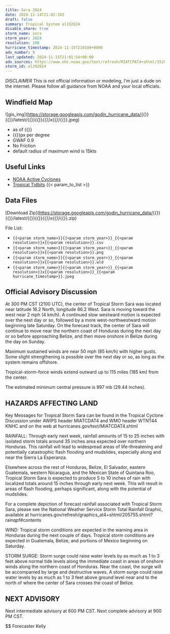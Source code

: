 ```yaml
---
title: Sara 2024
date: 2024-11-14T21:02:10Z
draft: false
summary: Tropical System al192024
disable_share: true
storm_name: sara
storm_year: 2024
resolution: 100
hurricane_timestamp: 2024-11-15T210100+0000
adv_number: 9
last_updated: 2024-11-15T21:01:54+00:00
adv_sources: https://www.nhc.noaa.gov/text/refresh/MIATCPAT4+shtml/152034.shtml;https://www.nhc.noaa.gov/refresh/graphics_at4+shtml/203613.shtml?cone
storm_id: al192024
---
```

*DISCLAIMER* This is not official information or modeling, I'm just a dude on the internet.  Please follow all guidance from NOAA and your local officials.

## Windfield Map
![gis_img](https://storage.googleapis.com/godin_hurricane_data/{{<param storm_name>}}{{<param storm_year>}}/latest/{{<param storm_name>}}{{<param storm_year>}}_{{<param resolution>}}x{{<param resolution>}}_{{<param hurricane_timestamp>}}.jpeg)

- as of {{<param last_updated>}}
- {{<param resolution>}}px per degree
- GWAF 0.9
- No Friction
- default radius of maximum wind is 15kts

## Useful Links
- [NOAA Active Cyclones](https://www.nhc.noaa.gov/)
- [Tropical Tidbits](https://www.tropicaltidbits.com/storminfo/)
{{< param_to_list >}}

## Data Files
[Download Zip](https://storage.googleapis.com/godin_hurricane_data/{{<param storm_name>}}{{<param storm_year>}}/latest/{{<param storm_name>}}{{<param storm_year>}}_{{<param resolution>}}x{{<param resolution>}}_{{<param hurricane_timestamp>}}.zip)

File List:
- `{{<param storm_name>}}{{<param storm_year>}}_{{<param resolution>}}x{{<param resolution>}}.csv`
- `{{<param storm_name>}}{{<param storm_year>}}_{{<param resolution>}}x{{<param resolution>}}.png`
- `{{<param storm_name>}}{{<param storm_year>}}_{{<param resolution>}}x{{<param resolution>}}.wld`
- `{{<param storm_name>}}{{<param storm_year>}}_{{<param resolution>}}x{{<param resolution>}}_{{<param hurricane_timestamp>}}.jpeg`


## Official Advisory Discussion
At 300 PM CST (2100 UTC), the center of Tropical Storm Sara was 
located near latitude 16.2 North, longitude 86.2 West. Sara is 
moving toward the west near 2 mph (4 km/h). A continued slow 
westward motion is expected over the next day or so, followed by a 
more west-northwestward motion beginning late Saturday. On the 
forecast track, the center of Sara will continue to move near the 
northern coast of Honduras during the next day or so before 
approaching Belize, and then move onshore in Belize during the 
day on Sunday.
 
Maximum sustained winds are near 50 mph (85 km/h) with higher gusts.
Some slight strengthening is possible over the next day or so, as 
long as the system remains offshore.
 
Tropical-storm-force winds extend outward up to 115 miles (185 km)
from the center.
 
The estimated minimum central pressure is 997 mb (29.44 inches).
 
 
HAZARDS AFFECTING LAND
----------------------
Key Messages for Tropical Storm Sara can be found in the Tropical
Cyclone Discussion under AWIPS header MIATCDAT4 and WMO header
WTNT44 KNHC and on the web at hurricanes.gov/text/MIATCDAT4.shtml
 
RAINFALL: Through early next week, rainfall amounts of 15 to 25 
inches with isolated storm totals around 35 inches area expected 
over northern Honduras. This rainfall will lead to widespread areas 
of life-threatening and potentially catastrophic flash flooding and 
mudslides, especially along and near the Sierra La Esperanza.

Elsewhere across the rest of Honduras, Belize, El Salvador, eastern 
Guatemala, western Nicaragua, and the Mexican State of Quintana Roo, 
Tropical Storm Sara is expected to produce 5 to 10 inches of rain 
with localized totals around 15 inches through early next week. This 
will result in areas of flash flooding, perhaps significant, along 
with the potential of mudslides.

For a complete depiction of forecast rainfall associated with 
Tropical Storm Sara, please see the National Weather Service Storm 
Total Rainfall Graphic, available at 
hurricanes.gov/refresh/graphics_at4+shtml/205755.shtml?
rainqpf#contents
 
WIND: Tropical storm conditions are expected in the warning area in
Honduras during the next couple of days. Tropical storm conditions
are expected in Guatemala, Belize, and portions of Mexico beginning 
on Saturday.
 
STORM SURGE: Storm surge could raise water levels by as much as 1 to
3 feet above normal tide levels along the immediate coast in areas
of onshore winds along the northern coast of Honduras. Near the
coast, the surge will be accompanied by large and destructive waves.
A storm surge could raise water levels by as much as 1 to 3 feet
above ground level near and to the north of where the center of Sara
crosses the coast of Belize.
 
 
NEXT ADVISORY
-------------
Next intermediate advisory at 600 PM CST.
Next complete advisory at 900 PM CST.
 
$$
Forecaster Kelly